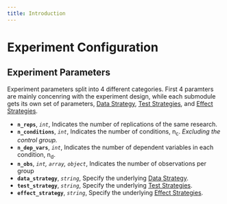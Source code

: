 ```yaml
---
title: Introduction
---
```


# Experiment Configuration


## Experiment Parameters

Experiment parameters split into 4 different categories. First 4 paramters are mainly concenring with the experiment design, while each submodule gets its own set of parameters, [Data Strategy](data-strategies.md), [Test Strategies](test-strategies.md), and [Effect Strategies](effect-strategies.md).


- **`n_reps`**, *`int`*, Indicates the number of replications of the same research. 
- **`n_conditions`**, *`int`*, Indicates the number of conditions, n<sub>c</sub>. *Excluding the control group.* 
- **`n_dep_vars`**, *`int`*, Indicates the number of dependent variables in each condition, n<sub>d</sub>.
- **`n_obs`**, *`int`, `array`, `object`*, Indicates the number of observations per group 
- **`data_strategy`**, *`string`*, Specify the underlying [Data Strategy](data-strategies.md).
- **`test_strategy`**, *`string`*, Specify the underlying [Test Strategies](test-strategies.md).
- **`effect_strategy`**, *`string`*, Specify the underlying [Effect Strategies](effect-strategies.md).
